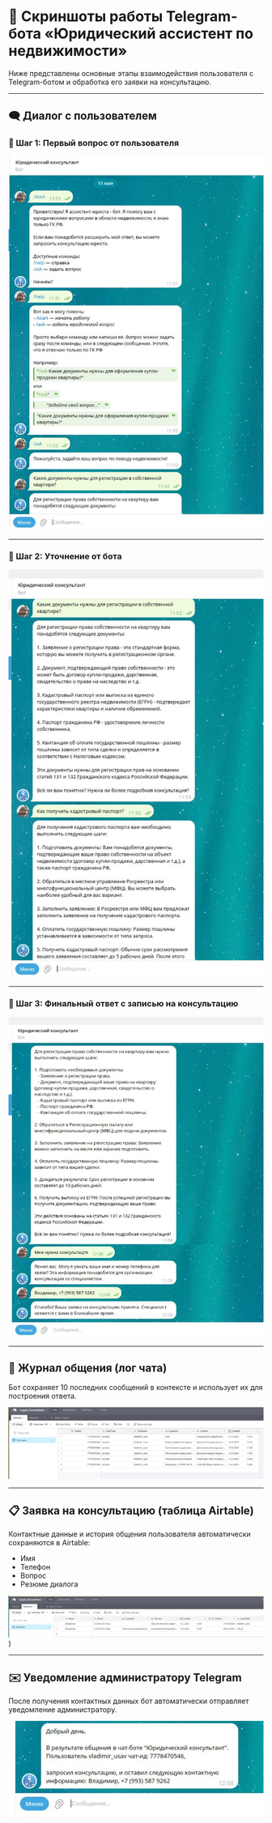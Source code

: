 # 📸 Скриншоты работы Telegram-бота «Юридический ассистент по недвижимости»

Ниже представлены основные этапы взаимодействия пользователя с Telegram-ботом и обработка его заявки на консультацию.

---

## 🗨️ Диалог с пользователем

### 🔹 Шаг 1: Первый вопрос от пользователя

![Диалог 1](./dialog_step_1.jpg)

---

### 🔹 Шаг 2: Уточнение от бота

![Диалог 2](./dialog_step_2.jpg)

---

### 🔹 Шаг 3: Финальный ответ с записью на консультацию

![Диалог 3](./dialog_step_3.jpg)

---

## 📜 Журнал общения (лог чата)

Бот сохраняет 10 последних сообщений в контексте и использует их для построения ответа.

![Лог чата](./chat_log.jpg)

---

## 📋 Заявка на консультацию (таблица Airtable)

Контактные данные и история общения пользователя автоматически сохраняются в Airtable:

- Имя
- Телефон
- Вопрос
- Резюме диалога

![Таблица Airtable](./dialog_step_1-1.jpg))

---

## ✉️ Уведомление администратору Telegram

После получения контактных данных бот автоматически отправляет уведомление администратору.

![Сообщение админа](./message_to_admin.jpg)
